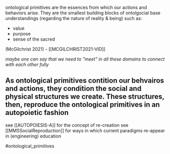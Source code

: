 

ontological primitives are the essences from which our actions and behaviors arise. They are the smallest building blocks of ontolgocial base understandings (regarding the nature of reality & being) such as:

- value
- purpose
- sense of the sacred

(McGilchrist 2021) - [[MCGILCHRIST2021-VID]]

*maybe one can say that we need to "meet" in all these domains to connect with each other fully*

## As ontological primitives contition our behvairos and actions, they condition the social and physical structures we create. These structures, then, reproduce the ontological primitives in an autopoietic fashion
see [[AUTOPOIESIS-A]] for the concept of re-creation
see [[MMSSocialReproduction]] for ways in which current paradigms re-appear in (engineering) education



#ontological_primitives